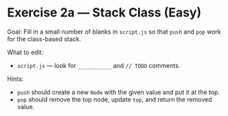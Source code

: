 # Exercise 2a — Stack Class (Easy)

Goal: Fill in a small number of blanks in `script.js` so that `push` and `pop` work for the class-based stack.

What to edit:
- `script.js` — look for `___________` and `// TODO` comments.

Hints:
- `push` should create a new `Node` with the given value and put it at the top.
- `pop` should remove the top node, update `top`, and return the removed value.
